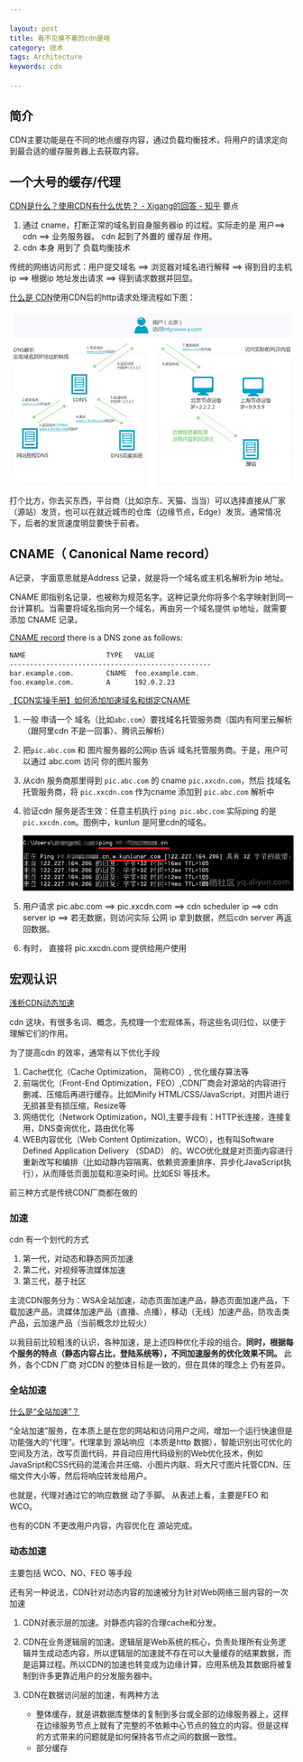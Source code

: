```yaml
---

layout: post
title: 看不见摸不着的cdn是啥
category: 技术
tags: Architecture
keywords: cdn

---
```


## 简介



CDN主要功能是在不同的地点缓存内容，通过负载均衡技术，将用户的请求定向到最合适的缓存服务器上去获取内容。

## 一个大号的缓存/代理

[CDN是什么？使用CDN有什么优势？ - Xigang的回答 - 知乎](
https://www.zhihu.com/question/36514327/answer/121026637) 要点

1. 通过 cname，打断正常的域名到自身服务器ip 的过程。实际走的是 用户==> cdn ==>    业务服务器。 cdn 起到了外置的 缓存层 作用。
1. cdn 本身 用到了 负载均衡技术

传统的网络访问形式：用户提交域名 ==> 浏览器对域名进行解释 ==> 得到目的主机ip ==> 根据ip 地址发出请求 ==> 得到请求数据并回显。

[什么是 CDN](https://www.alibabacloud.com/help/zh/doc-detail/27101.htm)使用CDN后的http请求处理流程如下图：

![](/public/upload/architecture/cdn_1.png)

打个比方，你去买东西，平台商（比如京东、天猫、当当）可以选择直接从厂家（源站）发货，也可以在就近城市的仓库（边缘节点，Edge）发货。通常情况下，后者的发货速度明显要快于前者。

## CNAME（ Canonical Name record）

A记录， 字面意思就是Address 记录，就是将一个域名或主机名解析为ip 地址。

CNAME 即指别名记录，也被称为规范名字。这种记录允你将多个名字映射到同一台计算机。当需要将域名指向另一个域名，再由另一个域名提供 ip地址，就需要添加 CNAME 记录。

[CNAME record](https://en.wikipedia.org/wiki/CNAME_record)  there is a DNS zone as follows:



	NAME                    TYPE   VALUE
	--------------------------------------------------
	bar.example.com.        CNAME  foo.example.com.
	foo.example.com.        A      192.0.2.23

[【CDN实操手册】如何添加加速域名和绑定CNAME](https://yq.aliyun.com/articles/98194?utm_content=m_25064)

1. 一般 申请一个 域名（比如`abc.com`）要找域名托管服务商（国内有阿里云解析（跟阿里cdn 不是一回事）、腾讯云解析）
2. 把`pic.abc.com` 和 图片服务器的公网ip 告诉 域名托管服务商。于是，用户可以通过 abc.com 访问 你的图片服务
3. 从cdn 服务商那里得到 `pic.abc.com` 的 cname `pic.xxcdn.com`，然后 找域名托管服务商，将 `pic.xxcdn.com` 作为cname 添加到  `pic.abc.com` 解析中
4. 验证cdn 服务是否生效：任意主机执行 `ping pic.abc.com` 实际ping 的是`pic.xxcdn.com`。图例中，kunlun 是阿里cdn的域名。

	![](/public/upload/architecture/cdn.png)
	
4. 用户请求  pic.abc.com ==> pic.xxcdn.com ==> cdn scheduler ip ==>  cdn server ip ==> 若无数据，则访问实际 公网 ip 拿到数据，然后cdn server 再返回数据。

5. 有时， 直接将 pic.xxcdn.com 提供给用户使用


## 宏观认识

[浅析CDN动态加速](https://www.cloudxns.net/Support/detail/id/915.html)

cdn 这块，有很多名词、概念，先梳理一个宏观体系，将这些名词归位，以便于理解它们的作用。

为了提高cdn 的效率，通常有以下优化手段

1. Cache优化（Cache Optimization， 简称CO）, 优化缓存算法等
2. 前端优化（Front-End Optimization，FEO）,CDN厂商会对源站的内容进行删减、压缩后再进行缓存。比如Minify HTML/CSS/JavaScript，对图片进行无损甚至有损压缩，Resize等
3. 网络优化（Network Optimization，NO),主要手段有：HTTP长连接，连接复用，DNS查询优化，路由优化等
4. WEB内容优化（Web Content Optimization，WCO），也有叫Software Defined Application Delivery （SDAD） 的。WCO优化就是对页面内容进行重新改写和编排（比如动静内容隔离、依赖资源重排序、异步化JavaScript执行），从而降低页面加载和渲染时间。比如ESI 等技术。

前三种方式是传统CDN厂商都在做的

### 加速

cdn 有一个划代的方式

1. 第一代，对动态和静态网页加速
2. 第二代，对视频等流媒体加速
3. 第三代，基于社区

主流CDN服务分为：WSA全站加速，动态页面加速产品，静态页面加速产品，下载加速产品，流媒体加速产品（直播、点播），移动（无线）加速产品，防攻击类产品，云加速产品（当前概念炒比较火）

以我目前比较粗浅的认识，各种加速，是上述四种优化手段的组合。**同时，根据每个服务的特点（静态内容占比，登陆系统等），不同加速服务的优化效果不同。** 此外，各个CDN 厂商 对CDN 的整体目标是一致的，但在具体的理念上 仍有差异。

### 全站加速

[什么是“全站加速”？](http://doc.mmtrix.com/speedup/introduction.html)

“全站加速”服务，在本质上是在您的网站和访问用户之间，增加一个运行快速但是功能强大的“代理”。代理拿到 源站响应（本质是http 数据），智能识别出可优化的空间及方法，改写页面代码，并自动应用代码级别的Web优化技术，例如JavaSript和CSS代码的混淆合并压缩、小图片内联、将大尺寸图片托管CDN、压缩文件大小等，然后将响应转发给用户。

也就是，代理对通过它的响应数据 动了手脚。 从表述上看，主要是FEO 和 WCO。

也有的CDN 不更改用户内容，内容优化在 源站完成。


### 动态加速

主要包括 WCO、NO、FEO 等手段

还有另一种说法，CDN针对动态内容的加速被分为针对Web网络三层内容的一次加速

1. CDN对表示层的加速。对静态内容的合理cache和分发。
2. CDN在业务逻辑层的加速。逻辑层是Web系统的核心，负责处理所有业务逻辑并生成动态内容，所以逻辑层的加速就不存在可以大量缓存的结果数据，而是运算过程。所以CDN的加速也转变成为边缘计算，应用系统及其数据将被复制到许多更靠近用户的分发服务器中。
3. CDN在数据访问层的加速，有两种方法

	* 整体缓存，就是讲数据库整体的复制到多台或全部的边缘服务器上，这样在边缘服务节点上就有了完整的不依赖中心节点的独立的内容。但是这样的方式带来的问题就是如何保持各节点之间的数据一致性。
	* 部分缓存